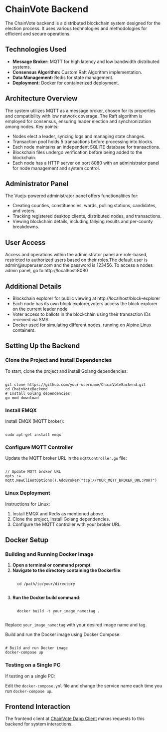 <!DOCTYPE html>
<html>

<body>

<h1>ChainVote Backend</h1>

<p>The ChainVote backend is a distributed blockchain system designed for the election process. It uses various technologies and methodologies for efficient and secure operations.</p>

<h2>Technologies Used</h2>
<ul>
  <li><strong>Message Broker:</strong> MQTT for high latency and low bandwidth distributed systems.</li>
  <li><strong>Consensus Algorithm:</strong> Custom Raft Algorithm implementation.</li>
  <li><strong>Data Management:</strong> Redis for state management.</li>
  <li><strong>Deployment:</strong> Docker for containerized deployment.</li>
</ul>

<h2>Architecture Overview</h2>
<p>The system utilizes MQTT as a message broker, chosen for its properties and compatibility with low network coverage. The Raft algorithm is employed for consensus, ensuring leader election and synchronization among nodes. Key points:</p>
<ul>
  <li>Nodes elect a leader, syncing logs and managing state changes.</li>
  <li>Transaction pool holds 5 transactions before processing into blocks.</li>
  <li>Each node maintains an independent SQLITE database for transactions.</li>
  <li>Blockchain files undergo verification before being added to the blockchain.</li>
  <li>Each node has a HTTP server on port 8080 with an administrator panel for node management and system control.</li>
</ul>

<h2>Administrator Panel</h2>
<p>The Vuejs-powered administrator panel offers functionalities for:</p>
<ul>
  <li>Creating counties, constituencies, wards, polling stations, candidates, and voters.</li>
  <li>Tracking registered desktop clients, distributed nodes, and transactions.</li>
  <li>Viewing blockchain details, including tallying results and per-county breakdowns.</li>
</ul>

<h2>User Access</h2>
<p>Access and operations within the administrator panel are role-based, restricted to authorized users based on their roles.The default user is admin@superuser.com and the password is 123456. To access a nodes admin panel, go to http://localhost:8080</p>

<h2>Additional Details</h2>
<ul>
  <li>Blockchain explorer for public viewing at http://localhost/block-explorer</li>
  <li>Each node has its own block explorer,voters access the block explorer on the current leader node</li>
  <li>Voter access to ballots in the blockchain using their transaction IDs received via SMS.</li>
  <li>Docker used for simulating different nodes, running on Alpine Linux containers.</li>
</ul>

<h2>Setting Up the Backend</h2>

<h3>Clone the Project and Install Dependencies</h3>
<p>To start, clone the project and install Golang dependencies:</p>
<pre><code>
git clone https://github.com/your-username/ChainVoteBackend.git
cd ChainVoteBackend
# Install Golang dependencies
go mod download
</code></pre>

<h3>Install EMQX</h3>
<p>Install EMQX (MQTT broker):</p>
<pre><code>
sudo apt-get install emqx
</code></pre>

<h3>Configure MQTT Controller</h3>
<p>Update the MQTT broker URL in the <code>mqttController.go</code> file:</p>
<pre><code>
// Update MQTT broker URL
opts := mqtt.NewClientOptions().AddBroker("tcp://YOUR_MQTT_BROKER_URL:PORT")
</code></pre>

<h3>Linux Deployment</h3>
<p>Instructions for Linux:</p>
<ol>
  <li>Install EMQX and Redis as mentioned above.</li>
  <li>Clone the project, install Golang dependencies.</li>
  <li>Configure the MQTT controller with your broker URL.</li>
</ol>

<h2>Docker Setup</h2>

<h3>Building and Running Docker Image</h3>
<ol>
  <li><strong>Open a terminal or command prompt</strong>.</li>
  <li><strong>Navigate to the directory containing the Dockerfile</strong>:</li>
  <pre><code>
  cd /path/to/your/directory
  </code></pre>
  <li><strong>Run the Docker build command</strong>:</li>
  <pre><code>
  docker build -t your_image_name:tag .
  </code></pre>
</ol>

<p>Replace <code>your_image_name:tag</code> with your desired image name and tag.</p>

<p>Build and run the Docker image using Docker Compose:</p>
<pre><code>
# Build and run Docker image
docker-compose up
</code></pre>

<h3>Testing on a Single PC</h3>
<p>If testing on a single PC:</p>
<p>Edit the <code>docker-compose.yml</code> file and change the service name each time you run <code>docker-compose up</code>.</p>

<h2>Frontend Interaction</h2>
<p>The frontend client at <a href="https://github.com/mark-judah/chainvote_dapp_client" target="_blank">ChainVote Dapp Client</a> makes requests to this backend for system interactions.</p>


</body>
</html>
